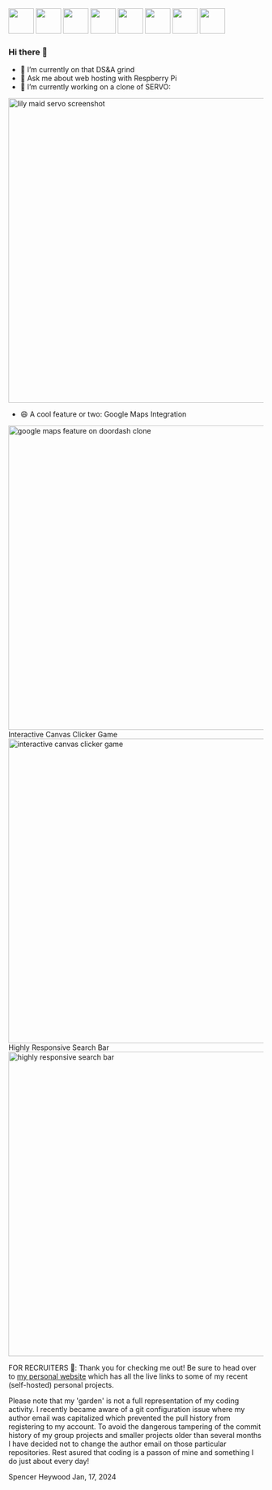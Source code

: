 <div id="header">
  <img src="https://cdn.jsdelivr.net/gh/devicons/devicon/icons/javascript/javascript-original.svg" width="50"/>
  <img src="https://cdn.jsdelivr.net/gh/devicons/devicon/icons/ruby/ruby-original.svg" width="50"/>
  <img src="https://cdn.jsdelivr.net/gh/devicons/devicon/icons/react/react-original.svg" width="50"/>
  <img src="https://cdn.jsdelivr.net/gh/devicons/devicon/icons/rails/rails-original-wordmark.svg" width="50"/>
  <img src="https://cdn.jsdelivr.net/gh/devicons/devicon/icons/raspberrypi/raspberrypi-original.svg" width="50"/>
  <img src="https://cdn.jsdelivr.net/gh/devicons/devicon/icons/html5/html5-original.svg" width="50"/>
  <img src="https://cdn.jsdelivr.net/gh/devicons/devicon/icons/css3/css3-original.svg" width="50"/>
  <img src="https://cdn.jsdelivr.net/gh/devicons/devicon/icons/nginx/nginx-original.svg" width="50"/>
</div>

### Hi there 👋


- 🌱 I’m currently on that DS&A grind
- 💬 Ask me about web hosting with Respberry Pi
- 🔭 I’m currently working on a clone of SERVO:
<img src="https://spencerheywood.com/images/misc/lilymaid-screenshot.png" alt="lily maid servo screenshot" width="600" height="auto">

- 😄 A cool feature or two: Google Maps Integration
<img src="https://spencerheywood.com/images/dash_door/dashdoor_screenshot.png" alt="google maps feature on doordash clone" width="600" height="auto">
Interactive Canvas Clicker Game
<img src="https://spencerheywood.com/images/misc/nugget_rush_screenshot.png" alt="interactive canvas clicker game" width="600" height="auto">
Highly Responsive Search Bar
<img src="https://spencerheywood.com/images/misc/home_keeper_screenshot.png" alt="highly responsive search bar" width="600" height="auto">

FOR RECRUITERS 💪:
Thank you for checking me out! Be sure to head over to [my personal website](https://spencerheywood.com/) which has all the live links to some of my recent (self-hosted) personal projects.

Please note that my 'garden' is not a full representation of my coding activity. I recently became aware of a git configuration issue where my author email was capitalized which prevented the pull history from registering to my account. To avoid the dangerous tampering of the commit history of my group projects and smaller projects older than several months I have decided not to change the author email on those particular repositories. Rest asured that coding is a passon of mine and something I do just about every day!

Spencer Heywood
Jan, 17, 2024
<!--
**heyspence/heyspence** is a ✨ _special_ ✨ repository because its `README.md` (this file) appears on your GitHub profile.

Here are some ideas to get you started:

- 🔭 I’m currently working on ...
- 🌱 I’m currently learning ...
- 👯 I’m looking to collaborate on ...
- 🤔 I’m looking for help with ...
- 💬 Ask me about ...
- 📫 How to reach me: ...
- 😄 Pronouns: ...
- ⚡ Fun fact: ...
-->
